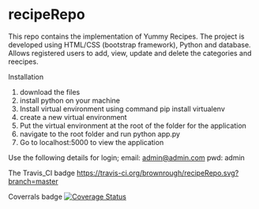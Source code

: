 
# recipeRepo
This repo contains the implementation of Yummy Recipes. The project is developed using HTML/CSS (bootstrap framework), Python and database. Allows registered users to add, view, update and delete the categories and reecipes. 

Installation
1. download the files
2. install python on your machine
3. Install virtual environment using command pip install virtualenv 
4. create a new virtual environment
5. Put the virtual environment at the root of the folder for the application
6. navigate to the root folder and run python app.py
7. Go to localhost:5000 to view the application

Use the following details for login;
email: admin@admin.com
pwd: admin

The Travis_CI badge
https://travis-ci.org/brownrough/recipeRepo.svg?branch=master

Coverrals badge
[![Coverage Status](https://coveralls.io/repos/github/brownrough/recipeRepo/badge.svg)](https://coveralls.io/github/brownrough/recipeRepo)


